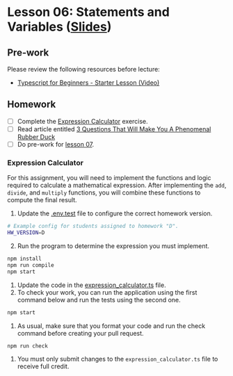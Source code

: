 # Lesson 06: Statements and Variables ([Slides](https://code-differently.github.io/code-differently-25-q1/slides/#/lesson_06))

## Pre-work

Please review the following resources before lecture:

* [Typescript for Beginners - Starter Lesson (Video)](https://www.youtube.com/watch?v=MOO5vrtTUTE&list=PL0Zuz27SZ-6NS8GXt5nPrcYpust89zq_b&index=1)

## Homework

- [ ] Complete the [Expression Calculator](#expression-calculator) exercise.
- [ ] Read article entitled [3 Questions That Will Make You A Phenomenal Rubber Duck][article-link]
- [ ] Do pre-work for [lesson 07](/lesson_07/).

### Expression Calculator

For this assignment, you will need to implement the functions and logic required to calculate a mathematical expression. After implementing the `add`, `divide`, and `multiply` functions, you will combine these functions to compute the final result.

1. Update the [.env.test][env-file] file to configure the correct homework version.
```bash
# Example config for students assigned to homework "D".
HW_VERSION=D
```
2. Run the program to determine the expression you must implement.
```bash
npm install
npm run compile
npm start
```
1. Update the code in the [expression_calculator.ts][calculator-file] file.
2. To check your work, you can run the application using the first command below and run the tests using the second one.
```bash
npm start
```
1. As usual, make sure that you format your code and run the check command before creating your pull request.
```bash
npm run check
```
1. You must only submit changes to the `expression_calculator.ts` file to receive full credit.

[article-link]: https://blog.danslimmon.com/2024/01/18/3-questions-that-will-make-you-a-phenomenal-rubber-duck/
[calculator-file]: ./expression/src/expression_calculator.ts
[env-file]: ./expression/.env.test